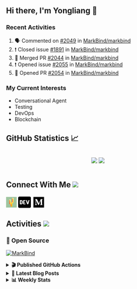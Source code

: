 ## Hi there, I'm Yongliang 👋

### Recent Activities

<!--START_SECTION:activity-->
1. 🗣 Commented on [#2049](https://github.com/MarkBind/markbind/issues/2049) in [MarkBind/markbind](https://github.com/MarkBind/markbind)
2. ❗️ Closed issue [#1891](https://github.com/MarkBind/markbind/issues/1891) in [MarkBind/markbind](https://github.com/MarkBind/markbind)
3. 🎉 Merged PR [#2044](https://github.com/MarkBind/markbind/pull/2044) in [MarkBind/markbind](https://github.com/MarkBind/markbind)
4. ❗️ Opened issue [#2055](https://github.com/MarkBind/markbind/issues/2055) in [MarkBind/markbind](https://github.com/MarkBind/markbind)
5. 💪 Opened PR [#2054](https://github.com/MarkBind/markbind/pull/2054) in [MarkBind/markbind](https://github.com/MarkBind/markbind)
<!--END_SECTION:activity-->

### My Current Interests

- Conversational Agent
- Testing
- DevOps
- Blockchain

## GitHub Statistics :chart_with_upwards_trend:
<div align="center">
<div style="display: flex; align-items: center; justify-content: center;">

[![](https://github-readme-stats-tlylt.vercel.app/api?username=tlylt&show_icons=true&theme=tokyonight&hide_border=true&locale=en)](https://github.com/tlylt)
[![](https://github-readme-streak-stats.herokuapp.com/?user=tlylt&theme=tokyonight&hide_border=true)](https://github.com/tlylt)
</div>
</div>

## Connect With Me <img src="https://media.giphy.com/media/2wh5K5yE3ulp3xgYcG/giphy-downsized.gif" width="30">

<a href="https://www.yongliangliu.com/" target="_blank"><img align="center" src="static/site-icon.png" alt="yongliangliu.com" height="29" width="29" /></a>
<a href="https://dev.to/tlylt" target="_blank"><img align="center" src="static/dev-badge.svg" alt="dev.to/tlylt" height="35" width="35" /></a>
<a href="https://tlylt.medium.com" target="_blank"><img align="center" src="static/medium.png" alt="tlylt.medium.com" height="35" width="35" /></a>

## Activities <img src="https://media.giphy.com/media/WUlplcMpOCEmTGBtBW/giphy.gif" width="30">

### 🔭 Open Source

[![MarkBind](https://github-readme-stats-tlylt.vercel.app/api/pin/?username=markbind&repo=markbind)](https://github.com/MarkBind/markbind)

<details>
<summary> <b>🎬 Published GitHub Actions </b> </summary>

[![install-graphviz](https://github-readme-stats-tlylt.vercel.app/api/pin/?username=tlylt&repo=install-graphviz)](https://github.com/tlylt/install-graphviz)

[![reposense-action](https://github-readme-stats-tlylt.vercel.app/api/pin/?username=tlylt&repo=reposense-action)](https://github.com/tlylt/reposense-action)

[![markbin-action](https://github-readme-stats-tlylt.vercel.app/api/pin/?username=markbind&repo=markbind-action)](https://github.com/MarkBind/markbind-action)

</details>

<details>
<summary> <b>📕 Latest Blog Posts</b> </summary>

<!-- BLOG-POST-LIST:START -->
- [Repository Pattern, Revisited](https://www.yongliangliu.com/blog/repository-pattern-revisited/)
- [End of University Year 2 Sem 2](https://www.yongliangliu.com/blog/end-of-year-2-sem-2/)
- [Crossing abstraction barrier between parent and child class](https://www.yongliangliu.com/blog/cross-abstraction-barrier-between-parent-child/)
- [Intermediate GitHub CI Workflow Walk Through](https://www.yongliangliu.com/blog/intermediate-github-ci-workflow-walk-through/)
- [RooFind](https://www.yongliangliu.com/blog/roofind/)
<!-- BLOG-POST-LIST:END -->

</details>

<details>
<summary> <b>📊 Weekly Stats</b> </summary>

<!--START_SECTION:waka-->
![Code Time](http://img.shields.io/badge/Code%20Time-630%20hrs%2035%20mins-blue)

**🐱 My GitHub Data** 

> 🏆 4,453 Contributions in the Year 2022
 > 
> 📦 324.1 kB Used in GitHub's Storage 
 > 
> 🚫 Not Opted to Hire
 > 
> 📜 138 Public Repositories 
 > 
> 🔑 25 Private Repositories  
 > 
**I'm an Early 🐤** 

```text
🌞 Morning    362 commits    ███████░░░░░░░░░░░░░░░░░░   30.86% 
🌆 Daytime    266 commits    █████░░░░░░░░░░░░░░░░░░░░   22.68% 
🌃 Evening    455 commits    █████████░░░░░░░░░░░░░░░░   38.79% 
🌙 Night      90 commits     ██░░░░░░░░░░░░░░░░░░░░░░░   7.67%

```
📅 **I'm Most Productive on Friday** 

```text
Monday       156 commits    ███░░░░░░░░░░░░░░░░░░░░░░   13.3% 
Tuesday      100 commits    ██░░░░░░░░░░░░░░░░░░░░░░░   8.53% 
Wednesday    175 commits    ███░░░░░░░░░░░░░░░░░░░░░░   14.92% 
Thursday     181 commits    ███░░░░░░░░░░░░░░░░░░░░░░   15.43% 
Friday       246 commits    █████░░░░░░░░░░░░░░░░░░░░   20.97% 
Saturday     166 commits    ███░░░░░░░░░░░░░░░░░░░░░░   14.15% 
Sunday       149 commits    ███░░░░░░░░░░░░░░░░░░░░░░   12.7%

```


📊 **This Week I Spent My Time On** 

```text
⌚︎ Time Zone: Asia/Singapore

💬 Programming Languages: 
Markdown                 9 hrs 48 mins       ██████████████░░░░░░░░░░░   57.45% 
JavaScript               3 hrs 27 mins       █████░░░░░░░░░░░░░░░░░░░░   20.29% 
JSON                     2 hrs 1 min         ███░░░░░░░░░░░░░░░░░░░░░░   11.83% 
CSS                      45 mins             █░░░░░░░░░░░░░░░░░░░░░░░░   4.42% 
TypeScript               30 mins             ░░░░░░░░░░░░░░░░░░░░░░░░░   2.96%

```


 Last Updated on 16/12/2022 00:36:15 UTC
<!--END_SECTION:waka-->

</details>
